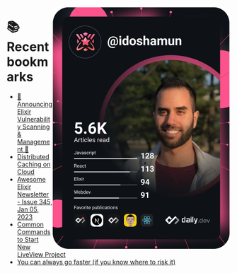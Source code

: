 <a href="https://app.daily.dev/idoshamun"><img src="https://raw.githubusercontent.com/idoshamun/idoshamun/devcard/devcard.svg" align='right' width="400" alt="Ido Shamun's Dev Card"/></a>

# 📚 Recent bookmarks
<!-- BOOKMARKS:START -->
- [🎉 Announcing Elixir Vulnerability Scanning &amp; Management 🎉](https://app.daily.dev/posts/vw50lbQaw?utm_source=rss&utm_medium=bookmarks&utm_campaign=28849d86070e4c099c877ab6837c61f0)
- [Distributed Caching on Cloud](https://app.daily.dev/posts/Aho614gqa?utm_source=rss&utm_medium=bookmarks&utm_campaign=28849d86070e4c099c877ab6837c61f0)
- [Awesome Elixir Newsletter - Issue 345, Jan 05, 2023](https://app.daily.dev/posts/lfHaVwxXw?utm_source=rss&utm_medium=bookmarks&utm_campaign=28849d86070e4c099c877ab6837c61f0)
- [Common Commands to Start New LiveView Project](https://app.daily.dev/posts/3d0LG3nkZ?utm_source=rss&utm_medium=bookmarks&utm_campaign=28849d86070e4c099c877ab6837c61f0)
- [You can always go faster &lpar;if you know where to risk it&rpar;](https://app.daily.dev/posts/lcyYX4mtp?utm_source=rss&utm_medium=bookmarks&utm_campaign=28849d86070e4c099c877ab6837c61f0)
<!-- BOOKMARKS:END -->

